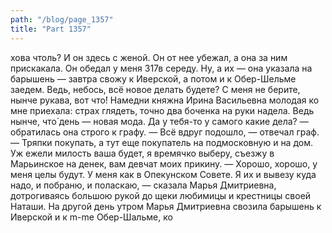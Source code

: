 ```yaml
---
path: "/blog/page_1357"
title: "Part 1357"
---
```


хова чтоль? И он здесь с женой. Он от нее убежал, а она за ним прискакала. Он обедал у меня 317в середу. Ну, а их — она указала на барышень — завтра свожу к Иверской, а потом и к Обер-Шельме заедем. Ведь, небось, всё новое делать будете? С меня не берите, нынче рукава, вот что́! Намедни княжна Ирина Васильевна молодая ко мне приехала: страх глядеть, точно два боченка на руки надела. Ведь нынче, что́ день — новая мода. Да у тебя-то у самого какие дела? — обратилась она строго к графу.
— Всё вдруг подошло, — отвечал граф. — Тряпки покупать, а тут еще покупатель на подмосковную и на дом. Уж ежели милость ваша будет, я времячко выберу, съезжу в Марьинское на денек, вам девчат моих прикину.
— Хорошо, хорошо, у меня целы будут. У меня как в Опекунском Совете. Я их и вывезу куда надо, и побраню, и поласкаю, — сказала Марья Дмитриевна, дотрогиваясь большою рукой до щеки любимицы и крестницы своей Наташи.
На другой день утром Марья Дмитриевна свозила барышень к Иверской и к m-me Обер-Шальме, ко
